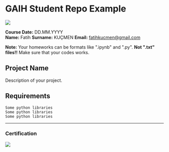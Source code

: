 # GAIH Student Repo Example
![](img/logo.png)

**Course Date:** DD.MM.YYYY  
**Name:** Fatih
**Surname:** KUÇMEN 
**Email:** fatihkucmen@gmail.com 

**Note:** Your homeworks can be formats like ".ipynb" and ".py". **Not ".txt" files!!** Make sure that your codes works.  

## Project Name
Description of your project.

## Requirements
```
Some python libraries
Some python libraries
Some python libraries
```
---

### Certification
![](img/certificate_ex.png)

